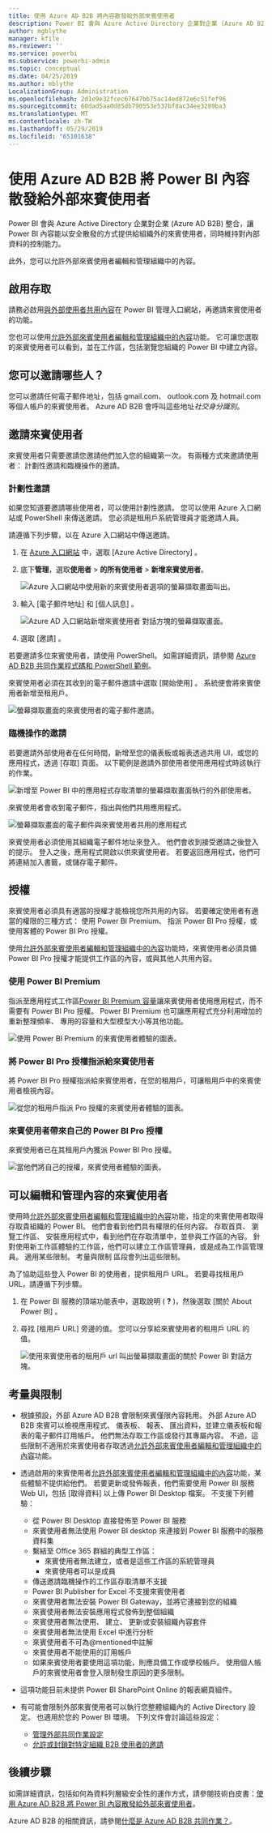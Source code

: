 ```yaml
---
title: 使用 Azure AD B2B 將內容散發給外部來賓使用者
description: Power BI 會與 Azure Active Directory 企業對企業 (Azure AD B2B) 整合，以便能夠安全地將 Power BI 內容散發給組織外部的來賓使用者。
author: mgblythe
manager: kfile
ms.reviewer: ''
ms.service: powerbi
ms.subservice: powerbi-admin
ms.topic: conceptual
ms.date: 04/25/2019
ms.author: mblythe
LocalizationGroup: Administration
ms.openlocfilehash: 2d1e9e32fcec67647bb75ac14ed872e6c51fef96
ms.sourcegitcommit: 60dad5aa0d85db790553e537bf8ac34ee3289ba3
ms.translationtype: MT
ms.contentlocale: zh-TW
ms.lasthandoff: 05/29/2019
ms.locfileid: "65101638"
---
```

# <a name="distribute-power-bi-content-to-external-guest-users-with-azure-ad-b2b"></a>使用 Azure AD B2B 將 Power BI 內容散發給外部來賓使用者

Power BI 會與 Azure Active Directory 企業對企業 (Azure AD B2B) 整合，讓 Power BI 內容能以安全散發的方式提供給組織外的來賓使用者，同時維持對內部資料的控制能力。  

此外，您可以允許外部來賓使用者編輯和管理組織中的內容。

## <a name="enable-access"></a>啟用存取

請務必啟用[與外部使用者共用內容](service-admin-portal.md#export-and-sharing-settings)在 Power BI 管理入口網站，再邀請來賓使用者的功能。

您也可以使用[允許外部來賓使用者編輯和管理組織中的內容](service-admin-portal.md#allow-external-guest-users-to-edit-and-manage-content-in-the-organization)功能。 它可讓您選取的來賓使用者可以看到，並在工作區，包括瀏覽您組織的 Power BI 中建立內容。

## <a name="who-can-you-invite"></a>您可以邀請哪些人？

您可以邀請任何電子郵件地址，包括 gmail.com、 outlook.com 及 hotmail.com 等個人帳戶的來賓使用者。 Azure AD B2B 會呼叫這些地址*社交身分識別*。

## <a name="invite-guest-users"></a>邀請來賓使用者

來賓使用者只需要邀請您邀請他們加入您的組織第一次。 有兩種方式來邀請使用者： 計劃性邀請和臨機操作的邀請。

### <a name="planned-invites"></a>計劃性邀請

如果您知道要邀請哪些使用者，可以使用計劃性邀請。 您可以使用 Azure 入口網站或 PowerShell 來傳送邀請。 您必須是租用戶系統管理員才能邀請人員。

請遵循下列步驟，以在 Azure 入口網站中傳送邀請。

1. 在 [Azure 入口網站](https://portal.azure.com) 中，選取 [Azure Active Directory]  。

1. 底下**管理**，選取**使用者** > **的所有使用者** > **新增來賓使用者**。

    ![Azure 入口網站中使用新的來賓使用者選項的螢幕擷取畫面叫出。](media/service-admin-azure-ad-b2b/azure-ad-portal-new-guest-user.png)

1. 輸入 [電子郵件地址]  和 [個人訊息]  。

    ![Azure AD 入口網站新增來賓使用者 對話方塊的螢幕擷取畫面。](media/service-admin-azure-ad-b2b/azure-ad-portal-invite-message.png)

1. 選取 [邀請]  。

若要邀請多位來賓使用者，請使用 PowerShell。 如需詳細資訊，請參閱 [Azure AD B2B 共同作業程式碼和 PowerShell 範例](/azure/active-directory/b2b/code-samples/)。

來賓使用者必須在其收到的電子郵件邀請中選取 [開始使用]  。 系統便會將來賓使用者新增至租用戶。

![螢幕擷取畫面的來賓使用者的電子郵件邀請。](media/service-admin-azure-ad-b2b/guest-user-invite-email.png)

### <a name="ad-hoc-invites"></a>臨機操作的邀請

若要邀請外部使用者在任何時間，新增至您的儀表板或報表透過共用 UI，或您的應用程式，透過 [存取] 頁面。 以下範例是邀請外部使用者使用應用程式時該執行的作業。

![新增至 Power BI 中的應用程式存取清單的螢幕擷取畫面執行的外部使用者。](media/service-admin-azure-ad-b2b/power-bi-app-access.png)

來賓使用者會收到電子郵件，指出與他們共用應用程式。

![螢幕擷取畫面的電子郵件與來賓使用者共用的應用程式](media/service-admin-azure-ad-b2b/guest-user-invite-email-2.png)

來賓使用者必須使用其組織電子郵件地址來登入。 他們會收到接受邀請之後登入的提示。 登入之後，應用程式開啟以供來賓使用者。 若要返回應用程式，他們可將連結加入書籤，或儲存電子郵件。

## <a name="licensing"></a>授權

來賓使用者必須具有適當的授權才能檢視您所共用的內容。 若要確定使用者有適當的權限的三種方式： 使用 Power BI Premium、 指派 Power BI Pro 授權，或使用客體的 Power BI Pro 授權。

使用[允許外部來賓使用者編輯和管理組織中的內容](service-admin-portal.md#allow-external-guest-users-to-edit-and-manage-content-in-the-organization)功能時，來賓使用者必須具備 Power BI Pro 授權才能提供工作區的內容，或與其他人共用內容。

### <a name="use-power-bi-premium"></a>使用 Power BI Premium

指派至應用程式工作區[Power BI Premium 容量](service-premium-what-is.md)讓來賓使用者使用應用程式，而不需要有 Power BI Pro 授權。 Power BI Premium 也可讓應用程式充分利用增加的重新整理頻率、 專用的容量和大型模型大小等其他功能。

![使用 Power BI Premium 的來賓使用者體驗的圖表。](media/service-admin-azure-ad-b2b/license-approach-1.png)

### <a name="assign-a-power-bi-pro-license-to-guest-user"></a>將 Power BI Pro 授權指派給來賓使用者

將 Power BI Pro 授權指派給來賓使用者，在您的租用戶，可讓租用戶中的來賓使用者檢視內容。

![從您的租用戶指派 Pro 授權的來賓使用者體驗的圖表。](media/service-admin-azure-ad-b2b/license-approach-2.png)

### <a name="guest-user-brings-their-own-power-bi-pro-license"></a>來賓使用者帶來自己的 Power BI Pro 授權

來賓使用者已在其租用戶內獲派 Power BI Pro 授權。

![當他們將自己的授權，來賓使用者體驗的圖表。](media/service-admin-azure-ad-b2b/license-approach-3.png)

## <a name="guest-users-who-can-edit-and-manage-content"></a>可以編輯和管理內容的來賓使用者 

使用時[允許外部來賓使用者編輯和管理組織中的內容](service-admin-portal.md#allow-external-guest-users-to-edit-and-manage-content-in-the-organization)功能，指定的來賓使用者取得存取貴組織的 Power BI。 他們會看到他們具有權限的任何內容。 存取首頁、 瀏覽工作區、 安裝應用程式中，看到他們在存取清單中，並參與工作區的內容。 針對使用新工作區體驗的工作區，他們可以建立工作區管理員，或是成為工作區管理員。 適用某些限制。 考量與限制 區段會列出這些限制。
 
為了協助這些登入 Power BI 的使用者，提供租用戶 URL。 若要尋找租用戶 URL，請遵循下列步驟。

1. 在 Power BI 服務的頂端功能表中，選取說明 ( **?** )，然後選取 [關於 About Power BI]  。

2. 尋找 [租用戶 URL]  旁邊的值。 您可以分享給來賓使用者的租用戶 URL 的值。

    ![使用來賓使用者的租用戶 url 叫出螢幕擷取畫面的關於 Power BI 對話方塊。](media/service-admin-azure-ad-b2b/power-bi-about-dialog.png)

## <a name="considerations-and-limitations"></a>考量與限制

* 根據預設，外部 Azure AD B2B 會限制來賓僅限內容耗用。 外部 Azure AD B2B 來賓可以檢視應用程式、 儀表板、 報表、 匯出資料，並建立儀表板和報表的電子郵件訂用帳戶。 他們無法存取工作區或發行其專屬內容。 不過，這些限制不適用於來賓使用者存取透過[允許外部來賓使用者編輯和管理組織中的內容](service-admin-portal.md#allow-external-guest-users-to-edit-and-manage-content-in-the-organization)功能。

* 透過啟用的來賓使用者[允許外部來賓使用者編輯和管理組織中的內容](service-admin-portal.md#allow-external-guest-users-to-edit-and-manage-content-in-the-organization)功能，某些體驗不提供給他們。 若要更新或發佈報表，他們需要使用 Power BI 服務 Web UI，包括 [取得資料] 以上傳 Power BI Desktop 檔案。  不支援下列體驗：
    * 從 Power BI Desktop 直接發佈至 Power BI 服務
    * 來賓使用者無法使用 Power BI desktop 來連接到 Power BI 服務中的服務資料集
    * 繫結至 Office 365 群組的典型工作區：
        * 來賓使用者無法建立，或者是這些工作區的系統管理員
        * 來賓使用者可以是成員
    * 傳送邀請臨機操作的工作區存取清單不支援
    * Power BI Publisher for Excel 不支援來賓使用者
    * 來賓使用者無法安裝 Power BI Gateway，並將它連接到您的組織
    * 來賓使用者無法安裝應用程式發佈到整個組織
    * 來賓使用者無法使用、 建立、 更新或安裝組織內容套件
    * 來賓使用者無法使用 Excel 中進行分析
    * 來賓使用者不可為@mentioned中註解
    * 來賓使用者不能使用的訂用帳戶
    * 如果來賓使用者要使用這項功能，則應具備工作或學校帳戶。 使用個人帳戶的來賓使用者會登入限制發生原因的更多限制。

* 這項功能目前未提供 Power BI SharePoint Online 的報表網頁組件。

* 有可能會限制外部來賓使用者可以執行您整體組織內的 Active Directory 設定。 也適用於您的 Power BI 環境。 下列文件會討論這些設定：
    * [管理外部共同作業設定](https://docs.microsoft.com/azure/active-directory/b2b/delegate-invitations#control-who-can-invite)
    * [允許或封鎖對特定組織 B2B 使用者的邀請](https://docs.microsoft.com/azure/active-directory/b2b/allow-deny-list)  

## <a name="next-steps"></a>後續步驟

如需詳細資訊，包括如何為資料列層級安全性的運作方式，請參閱技術白皮書：[使用 Azure AD B2B 將 Power BI 內容散發給外部來賓使用者](https://aka.ms/powerbi-b2b-whitepaper)。

Azure AD B2B 的相關資訊，請參閱[什麼是 Azure AD B2B 共同作業？](/azure/active-directory/active-directory-b2b-what-is-azure-ad-b2b/)。

